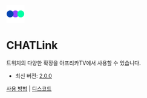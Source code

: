 ![icon](./icon.png)
# CHATLink
트위치의 다양한 확장을 아프리카TV에서 사용할 수 있습니다.

- 최신 버전: [2.0.0](https://github.com/jebibot/af-link/releases/tag/1.5.1)

[사용 방법](https://chatlink.app/) | [디스코드](https://discord.gg/Ve2yKAh2sQ)
